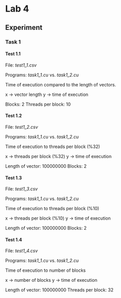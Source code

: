 # Lab 4

## Experiment

### Task 1

#### Test 1.1

File: _test1_1.csv_

Programs: _task1_1.cu_ vs. _task1_2.cu_

Time of execution compared to the length of vectors.

x -> vector length
y -> time of execution

Blocks: 2
Threads per block: 10

#### Test 1.2

File: _test1_2.csv_

Programs: _task1_1.cu_ vs. _task1_2.cu_

Time of execution to threads per block (%32)

x -> threads per block (%32)
y -> time of execution

Length of vector: 100000000
Blocks: 2

#### Test 1.3

File: _test1_3.csv_

Programs: _task1_1.cu_ vs. _task1_2.cu_

Time of execution to threads per block (%10)

x -> threads per block (%10)
y -> time of execution

Length of vector: 100000000
Blocks: 2

#### Test 1.4

File: _test1_4.csv_

Programs: _task1_1.cu_ vs. _task1_2.cu_

Time of execution to number of blocks

x -> number of blocks
y -> time of execution

Length of vector: 100000000
Threads per block: 32
